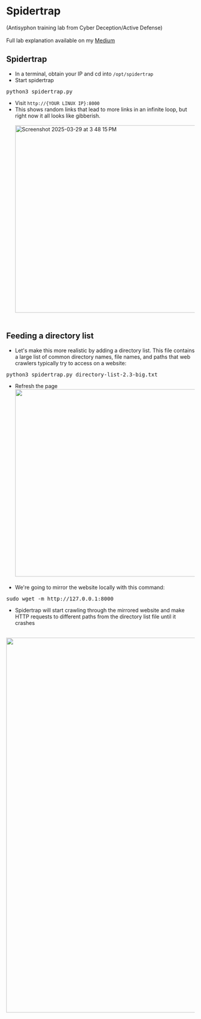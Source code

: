 # Spidertrap
(Antisyphon training lab from Cyber Deception/Active Defense)<br><br>
Full lab explanation available on my <a href="https://medium.com/@swathitadepalli/active-defense-and-cyber-deception-antisyphon-training-44c0ee851be4#a350">Medium</a>
## Spidertrap
- In a terminal, obtain your IP and cd into  ```/opt/spidertrap```
- Start spidertrap
<pre>python3 spidertrap.py</pre>
- Visit ```http://{YOUR LINUX IP}:8000```
- This shows random links that lead to more links in an infinite loop, but right now it all looks like gibberish. <br><br>
<img width="500" alt="Screenshot 2025-03-29 at 3 48 15 PM" src="https://github.com/user-attachments/assets/177b977b-ce72-4d86-9a8d-e50cfe95e702" /> <br><br>
## Feeding a directory list
- Let's make this more realistic by adding a directory list. This file contains a large list of common directory names, file names, and paths that web crawlers typically try to access on a website:
<pre>python3 spidertrap.py directory-list-2.3-big.txt</pre>
- Refresh the page <br>
<img src="https://github.com/user-attachments/assets/8d7da576-a6c0-4ed1-aa36-8194aef1012c" width="500" height="auto" /><br><br>
- We're going to mirror the website locally with this command:
<pre>sudo wget -m http://127.0.0.1:8000</pre>
- Spidertrap will start crawling through the mirrored website and make HTTP requests to different paths from the directory list file until it crashes <br><br>
<img src="https://github.com/user-attachments/assets/664dd48c-350f-4123-bc3b-5db997dc7ea1" width="1000" height="auto" />



